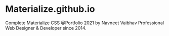# Materialize.github.io
Complete Materialize CSS @Portfolio 2021 by Navneet Vaibhav Professional Web Designer &amp; Developer since 2014.
